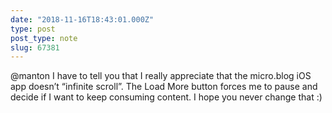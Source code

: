 ```yaml
---
date: "2018-11-16T18:43:01.000Z"
type: post 
post_type: note
slug: 67381
---
```

@manton I have to tell you that I really appreciate that the micro.blog iOS app doesn’t “infinite scroll”. The Load More button forces me to pause and decide if I want to keep consuming content. I hope you never change that :)

